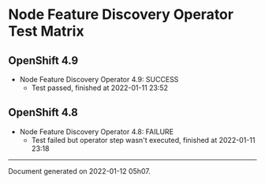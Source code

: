
Node Feature Discovery Operator Test Matrix
===========================================

OpenShift 4.9
-------------



* Node Feature Discovery Operator 4.9: SUCCESS
  - Test passed, finished at 2022-01-11 23:52

OpenShift 4.8
-------------



* Node Feature Discovery Operator 4.8: FAILURE
  - Test failed but operator step wasn't executed, finished at 2022-01-11 23:18

---
Document generated on 2022-01-12 05h07.

